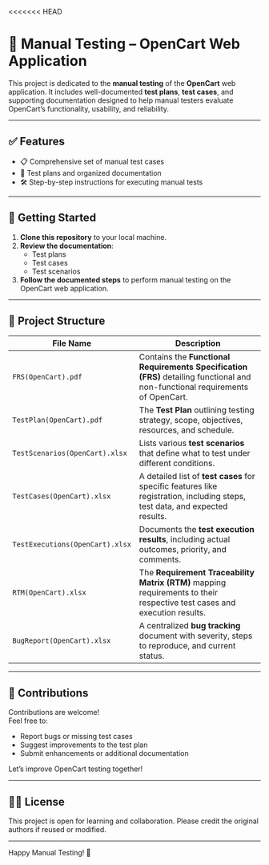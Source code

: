 <<<<<<< HEAD

# 🧪 Manual Testing – OpenCart Web Application

This project is dedicated to the **manual testing** of the **OpenCart** web application. It includes well-documented **test plans**, **test cases**, and supporting documentation designed to help manual testers evaluate OpenCart’s functionality, usability, and reliability.

---

## ✅ Features

- 📋 Comprehensive set of manual test cases
- 🧭 Test plans and organized documentation
- 🛠️ Step-by-step instructions for executing manual tests

---

## 🚀 Getting Started

1. **Clone this repository** to your local machine.
2. **Review the documentation**:
   - Test plans
   - Test cases
   - Test scenarios
3. **Follow the documented steps** to perform manual testing on the OpenCart web application.

---

## 📁 Project Structure

| File Name                       | Description                                                                                                                    |
| ------------------------------- | ------------------------------------------------------------------------------------------------------------------------------ |
| `FRS(OpenCart).pdf`             | Contains the **Functional Requirements Specification (FRS)** detailing functional and non-functional requirements of OpenCart. |
| `TestPlan(OpenCart).pdf`        | The **Test Plan** outlining testing strategy, scope, objectives, resources, and schedule.                                      |
| `TestScenarios(OpenCart).xlsx`  | Lists various **test scenarios** that define what to test under different conditions.                                          |
| `TestCases(OpenCart).xlsx`      | A detailed list of **test cases** for specific features like registration, including steps, test data, and expected results.   |
| `TestExecutions(OpenCart).xlsx` | Documents the **test execution results**, including actual outcomes, priority, and comments.                                   |
| `RTM(OpenCart).xlsx`            | The **Requirement Traceability Matrix (RTM)** mapping requirements to their respective test cases and execution results.       |
| `BugReport(OpenCart).xlsx`      | A centralized **bug tracking** document with severity, steps to reproduce, and current status.                                 |

---

## 🤝 Contributions

Contributions are welcome!  
Feel free to:

- Report bugs or missing test cases
- Suggest improvements to the test plan
- Submit enhancements or additional documentation

Let’s improve OpenCart testing together!

---

## 🧑‍💻 License

This project is open for learning and collaboration. Please credit the original authors if reused or modified.

---

Happy Manual Testing! 🚀
